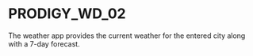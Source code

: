 # PRODIGY_WD_02
The weather app provides the current weather for the entered city along with a 7-day forecast.
